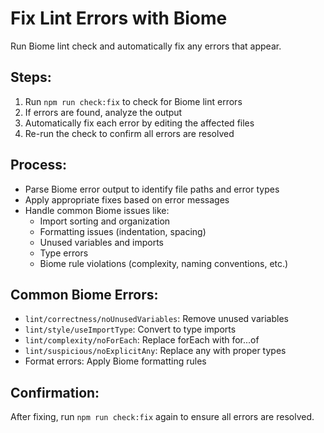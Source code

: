 # Fix Lint Errors with Biome

Run Biome lint check and automatically fix any errors that appear.

## Steps:
1. Run `npm run check:fix` to check for Biome lint errors
2. If errors are found, analyze the output
3. Automatically fix each error by editing the affected files
4. Re-run the check to confirm all errors are resolved

## Process:
- Parse Biome error output to identify file paths and error types
- Apply appropriate fixes based on error messages
- Handle common Biome issues like:
  - Import sorting and organization
  - Formatting issues (indentation, spacing)
  - Unused variables and imports
  - Type errors
  - Biome rule violations (complexity, naming conventions, etc.)

## Common Biome Errors:
- `lint/correctness/noUnusedVariables`: Remove unused variables
- `lint/style/useImportType`: Convert to type imports
- `lint/complexity/noForEach`: Replace forEach with for...of
- `lint/suspicious/noExplicitAny`: Replace any with proper types
- Format errors: Apply Biome formatting rules

## Confirmation:
After fixing, run `npm run check:fix` again to ensure all errors are resolved.